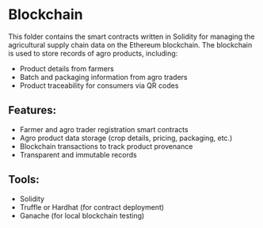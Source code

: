 # Blockchain

This folder contains the smart contracts written in Solidity for managing the agricultural supply chain data on the Ethereum blockchain. The blockchain is used to store records of agro products, including:
- Product details from farmers
- Batch and packaging information from agro traders
- Product traceability for consumers via QR codes

## Features:
- Farmer and agro trader registration smart contracts
- Agro product data storage (crop details, pricing, packaging, etc.)
- Blockchain transactions to track product provenance
- Transparent and immutable records

## Tools:
- Solidity
- Truffle or Hardhat (for contract deployment)
- Ganache (for local blockchain testing)
